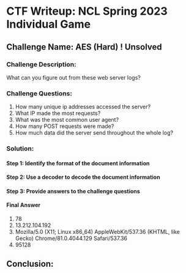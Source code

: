 # CTF Writeup: NCL Spring 2023 Individual Game

## Challenge Name: AES (Hard) ! Unsolved

### Challenge Description:

What can you figure out from these web server logs?

### Challenge Questions:

1. How many unique ip addresses accessed the server?
2. What IP made the most requests?
3. What was the most common user agent?
4. How many POST requests were made?
5. How much data did the server send throughout the whole log?

### Solution:



#### Step 1: Identify the format of the document information



#### Step 2: Use a decoder to decode the document information



#### Step 3: Provide answers to the challenge questions

#### Final Answer

1. 78
2. 13.212.104.192
3. Mozilla/5.0 (X11; Linux x86_64) AppleWebKit/537.36 (KHTML, like Gecko) Chrome/81.0.4044.129 Safari/537.36
4. 95128


## Conclusion:
